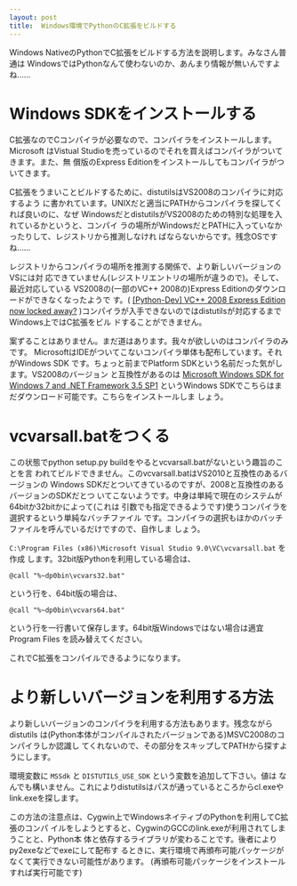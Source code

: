 ```yaml
---
layout: post
title:  Windows環境でPythonのC拡張をビルドする
---
```


Windows NativeのPythonでC拡張をビルドする方法を説明します。みなさん普通は
WindowsではPythonなんて使わないのか、あんまり情報が無いんですよね……

# Windows SDKをインストールする

C拡張なのでCコンパイラが必要なので、コンパイラをインストールします。Microsoft
はVistual Studioを売っているのでそれを買えばコンパイラがついてきます。また、無
償版のExpress Editionをインストールしてもコンパイラがついてきます。

C拡張をうまいことビルドするために、distutilsはVS2008のコンパイラに対応するよう
に書かれています。UNIXだと適当にPATHからコンパイラを探してくれば良いのに、なぜ
WindowsだとdistutilsがVS2008のための特別な処理を入れているかというと、コンパイ
ラの場所がWindowsだとPATHに入っていなかったりして、レジストリから推測しなけれ
ばならないからです。残念OSですね……

レジストリからコンパイラの場所を推測する関係で、より新しいバージョンのVSには対
応できていません(レジストリエントリの場所が違うので)。そして、最近対応している
VS2008の(一部のVC++ 2008の)Express Editionのダウンロードができなくなったようで
す。(
[\[Python-Dev\] VC++ 2008 Express Edition now locked away?](http://mail.python.org/pipermail/python-dev/2013-March/124624.html)
)コンパイラが入手できないのではdistutilsが対応するまでWindows上ではC拡張をビル
ドすることができません。

案ずることはありません。まだ道はあります。我々が欲しいのはコンパイラのみです。
MicrosoftはIDEがついてこないコンパイラ単体も配布しています。それがWindows SDK
です。ちょっと前までPlatform SDKという名前だった気がします。VS2008のバージョン
と互換性があるのは
[Microsoft Windows SDK for Windows 7 and .NET Framework 3.5 SP1](http://www.microsoft.com/en-us/download/details.aspx?id=3138)
というWindows SDKでこちらはまだダウンロード可能です。こちらをインストールしま
しょう。

# vcvarsall.batをつくる

この状態でpython setup.py buildをやるとvcvarsall.batがないという趣旨のことを言
われてビルドできません。このvcvarsall.batはVS2010と互換性のあるバージョンの
Windows SDKだとついてきているのですが、2008と互換性のあるバージョンのSDKだとつ
いてこないようです。中身は単純で現在のシステムが64bitか32bitかによって(これは
引数でも指定できるようです)使うコンパイラを選択するという単純なバッチファイル
です。コンパイラの選択もほかのバッチファイルを呼んでいるだけですので、自作しま
しょう。

`C:\Program Files (x86)\Microsoft Visual Studio 9.0\VC\vcvarsall.bat` を作成
します。32bit版Pythonを利用している場合は、

```
@call "%~dp0bin\vcvars32.bat"
```

という行を、64bit版の場合は、

```
@call "%~dp0bin\vcvars64.bat"
```

という行を一行書いて保存します。64bit版Windowsではない場合は適宜Program Files
を読み替えてください。

これでC拡張をコンパイルできるようになります。

# より新しいバージョンを利用する方法

より新しいバージョンのコンパイラを利用する方法もあります。残念ながらdistutils
は(Python本体がコンパイルされたバージョンである)MSVC2008のコンパイラしか認識し
てくれないので、その部分をスキップしてPATHから探すようにします。

環境変数に `MSSdk` と `DISTUTILS_USE_SDK` という変数を追加して下さい。値は
なんでも構いません。これによりdistutilsはパスが通っているところからcl.exeや
link.exeを探します。

この方法の注意点は、Cygwin上でWindowsネイティブのPythonを利用してC拡張のコンパ
イルをしようとすると、CygwinのGCCのlink.exeが利用されてしまうことと、Python本
体と依存するライブラリが変わることです。後者によりpy2exeなどでexeにして配布す
るときに、実行環境で再頒布可能パッケージがなくて実行できない可能性があります。
(再頒布可能パッケージをインストールすれば実行可能です)

